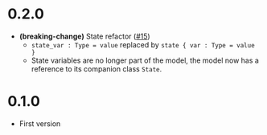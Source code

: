 # 0.2.0

- **(breaking-change)** State refactor ([#15](https://github.com/RomainFranceschini/quartz/pull/15))
  - `state_var : Type = value` replaced by `state { var : Type = value }`
  - State variables are no longer part of the model, the model now has a reference to its companion class `State`.

# 0.1.0

- First version
